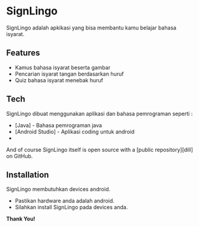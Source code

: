 # SignLingo


SignLingo adalah apkikasi yang bisa membantu kamu belajar bahasa isyarat. 
## Features

- Kamus bahasa isyarat beserta gambar
- Pencarian isyarat tangan berdasarkan huruf
- Quiz bahasa isyarat menebak huruf

## Tech

SignLingo dibuat menggunakan aplikasi dan bahasa pemrograman seperti :
- [Java] - Bahasa pemrograman java
- [Android Studio] - Aplikasi coding untuk android
- 
And of course SignLingo itself is open source with a [public repository][dill]
 on GitHub.

## Installation

SignLingo membutuhkan devices android.
- Pastikan hardware anda adalah android.
- Silahkan install SignLingo pada devices anda.




**Thank You!**

